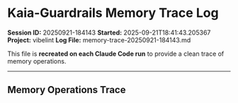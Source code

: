 # Kaia-Guardrails Memory Trace Log

**Session ID:** 20250921-184143
**Started:** 2025-09-21T18:41:43.205367
**Project:** vibelint
**Log File:** memory-trace-20250921-184143.md

This file is **recreated on each Claude Code run** to provide a clean trace of memory operations.

---

## Memory Operations Trace

